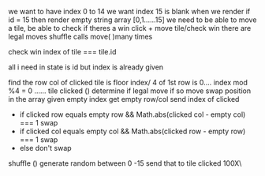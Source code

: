 we want to have index 0 to 14 
we want index 15 is blank
when we render if id = 15 then render empty string
array [0,1......15]
we need to be able to move a tile, be able to check if theres a win 
click + move tile/check win 
there are legal moves
shuffle calls move( )many times

check win index of tile === tile.id

all i need in state is id but index is already given

find the row col of clicked tile is floor index/ 4 of 1st row is 0....
index mod %4 = 0 ......
tile clicked () determine if legal move if so move 
    swap position in the array
given empty index get empty row/col
send index of clicked 
    

- if clicked row equals empty row && Math.abs(clicked col - empty col) === 1
    swap
- if clicked col equals empty col && Math.abs(clicked row - empty row) === 1
    swap
- else
    don't swap

shuffle ()
    generate random between 0 -15
    send that to tile clicked 
    100X\